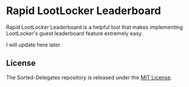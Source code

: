 # Rapid LootLocker Leaderboard
Rapid LootLocker Leaderboard is a helpful tool that makes implementing LootLocker's guest leaderboard feature extremely easy.

I will update here later.

## License
The Sorted-Delegates repository is released under the [MIT License](LICENSE.md).
